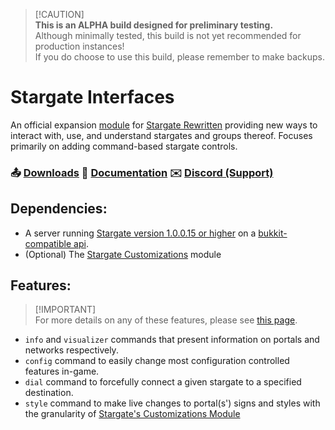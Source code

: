 > [!CAUTION]<br>**This is an ALPHA build designed for preliminary testing.**<br>Although minimally tested, this build is not yet recommended for production instances!<br>If you do choose to use this build, please remember to make backups.

# Stargate Interfaces

An official expansion [module](https://sgrewritten.org/addons) for [Stargate Rewritten](https://sgrewritten.org) providing new ways to interact with, use, and understand stargates and groups thereof. Focuses primarily on adding command-based stargate controls.

### 📤 [Downloads](https://sgrewritten.org/interfaces)	📑 [Documentation](https://sgrewritten.org/infoSGI)	✉️ [Discord (Support)](https://sgrewritten.org/discord)

## Dependencies:

- A server running [Stargate version 1.0.0.15 or higher](https://sgrewritten.org/download) on a [bukkit-compatible api](https://papermc.io/downloads/paper).
- (Optional) The [Stargate Customizations](https://sgrewritten.org/customizations) module

## Features:

>  [!IMPORTANT]<br>For more details on any of these features, please see [this page](https://sgrewritten.org/infosgi).

- `info` and `visualizer` commands that present information on portals and networks respectively.
- `config` command to easily change most configuration controlled features in-game.
- `dial` command to forcefully connect a given stargate to a specified destination.
- `style` command to make live changes to portal(s') signs and styles with the granularity of [Stargate's Customizations Module](https://sgrewritten.org/customizations)

